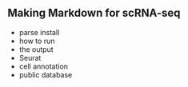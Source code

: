 ## Making Markdown for scRNA-seq
- parse install
- how to run
- the output
- Seurat
- cell annotation
- public database

